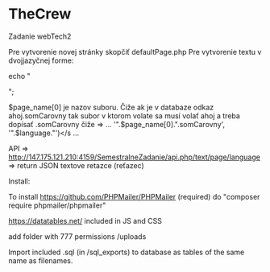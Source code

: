 # TheCrew
Zadanie webTech2

Pre vytvorenie novej stránky skopčiť defaultPage.php
Pre vytvorenie textu v dvojjazyčnej forme:

echo "<div id='idText'><script>initText(document.getElementById('idText'),'".$page_name[0]."', '".$language."')</script></div>";

$page_name[0] je nazov suboru. Čiže ak je v databaze odkaz ahoj.somCarovny tak subor v ktorom volate sa musí volať ahoj a treba dopísať .somCarovny čiže => ... '".$page_name[0].".somCarovny', '".$language."')</s ...


API => http://147.175.121.210:4159/SemestralneZadanie/api.php/text/page/language => return JSON textove retazce (reťazec)

Install:

To install https://github.com/PHPMailer/PHPMailer (required) do "composer require phpmailer/phpmailer"

https://datatables.net/ included in JS and CSS

add folder with 777 permissions /uploads

Import included .sql (in /sql_exports) to database as tables of the same name as filenames.
